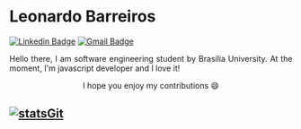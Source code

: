 # Leonardo Barreiros

[![Linkedin Badge](https://img.shields.io/badge/-Leonardo%20Barreiros-00cff0?style=flat-square&logo=Linkedin&logoColor=white&link=https://www.linkedin.com/in/leonardo-dos-santos-silva-barreiros-126927149/)](https://www.linkedin.com/in/leonardo-dos-santos-silva-barreiros-126927149/) 
[![Gmail Badge](https://img.shields.io/badge/-leossb36@gmail.com-00cff0?style=flat-square&logo=Gmail&logoColor=white&link=mailto:leossb36@gmail.com)](mailto:leossb36@gmail.com)

<p align="justify"> Hello there, I am software engineering student by Brasília University. At the moment, I'm javascript developer and I love it!

<p align="center"> I hope you enjoy my contributions 😄
  
## [![statsGit](https://github-readme-stats.vercel.app/api?username=leossb36&show_icons=true&theme=dark)](https://github.com/leossb36)
